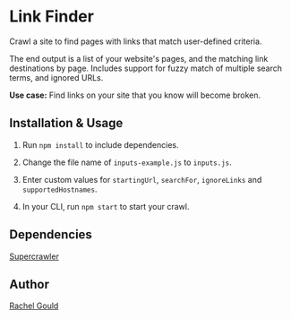 # Link Finder

Crawl a site to find pages with links that match user-defined criteria. 

The end output is a list of your website's pages, and the matching link destinations by page. Includes support for fuzzy match of multiple search terms, and ignored URLs.

**Use case:** Find links on your site that you know will become broken.

## Installation & Usage

1. Run `npm install` to include dependencies.

2. Change the file name of `inputs-example.js` to `inputs.js`.

3. Enter custom values for `startingUrl`, `searchFor`, `ignoreLinks` and `supportedHostnames`. 

4. In your CLI, run `npm start` to start your crawl.

## Dependencies

[Supercrawler](https://github.com/brendonboshell/supercrawler)

## Author

[Rachel Gould](http://rachelgould.dev)